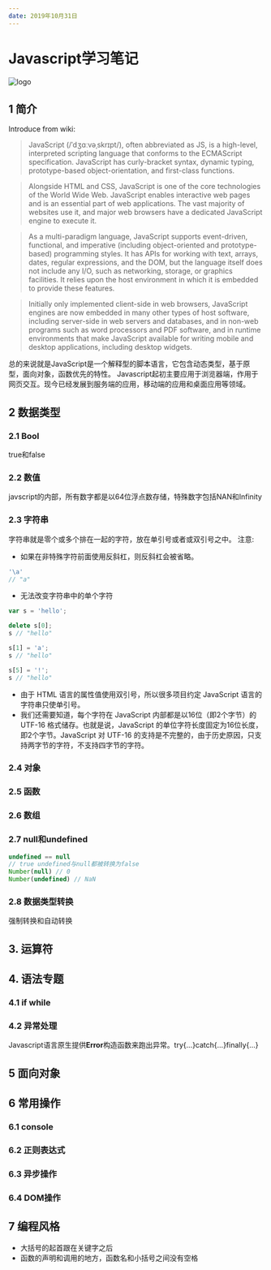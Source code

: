```yaml
---
date: 2019年10月31日
---
```


# Javascript学习笔记

![logo](https://encrypted-tbn0.gstatic.com/images?q=tbn%3AANd9GcTDGdDnSI__JR_jzxRm6qUztp60yvPaBcNc3K9Bu8NTqZDd02JS)

## 1 简介
Introduce from wiki:
>JavaScript (/ˈdʒɑːvəˌskrɪpt/), often abbreviated as JS, is a high-level, interpreted scripting language that conforms to the ECMAScript specification. JavaScript has curly-bracket syntax, dynamic typing, prototype-based object-orientation, and first-class functions.

>Alongside HTML and CSS, JavaScript is one of the core technologies of the World Wide Web. JavaScript enables interactive web pages and is an essential part of web applications. The vast majority of websites use it, and major web browsers have a dedicated JavaScript engine to execute it.

>As a multi-paradigm language, JavaScript supports event-driven, functional, and imperative (including object-oriented and prototype-based) programming styles. It has APIs for working with text, arrays, dates, regular expressions, and the DOM, but the language itself does not include any I/O, such as networking, storage, or graphics facilities. It relies upon the host environment in which it is embedded to provide these features.

>Initially only implemented client-side in web browsers, JavaScript engines are now embedded in many other types of host software, including server-side in web servers and databases, and in non-web programs such as word processors and PDF software, and in runtime environments that make JavaScript available for writing mobile and desktop applications, including desktop widgets.

总的来说就是JavaScript是一个解释型的脚本语言，它包含动态类型，基于原型，面向对象，函数优先的特性。
Javascript起初主要应用于浏览器端，作用于网页交互。现今已经发展到服务端的应用，移动端的应用和桌面应用等领域。

## 2 数据类型

### 2.1 Bool

true和false

### 2.2 数值

javscript的内部，所有数字都是以64位浮点数存储，特殊数字包括NAN和Infinity

### 2.3 字符串

字符串就是零个或多个排在一起的字符，放在单引号或者或双引号之中。
注意:

* 如果在非特殊字符前面使用反斜杠，则反斜杠会被省略。
```javascript
'\a'
// "a"
```
* 无法改变字符串中的单个字符
```javascript
var s = 'hello';

delete s[0];
s // "hello"

s[1] = 'a';
s // "hello"

s[5] = '!';
s // "hello"
```
* 由于 HTML 语言的属性值使用双引号，所以很多项目约定 JavaScript 语言的字符串只使单引号。
* 我们还需要知道，每个字符在 JavaScript 内部都是以16位（即2个字节）的 UTF-16 格式储存。也就是说，JavaScript 的单位字符长度固定为16位长度，即2个字节。JavaScript 对 UTF-16 的支持是不完整的，由于历史原因，只支持两字节的字符，不支持四字节的字符。

### 2.4 对象

### 2.5 函数

### 2.6 数组

### 2.7 null和undefined

```javascript
undefined == null
// true undefined与null都被转换为false
Number(null) // 0
Number(undefined) // NaN
```

### 2.8 数据类型转换

强制转换和自动转换

## 3. 运算符

## 4. 语法专题

### 4.1 if while

### 4.2 异常处理

Javascript语言原生提供**Error**构造函数来跑出异常。try{...}catch{...}finally{...}

## 5 面向对象

## 6 常用操作

### 6.1 console

### 6.2 正则表达式

### 6.3 异步操作

### 6.4 DOM操作

## 7 编程风格

* 大括号的起首跟在关键字之后
* 函数的声明和调用的地方，函数名和小括号之间没有空格